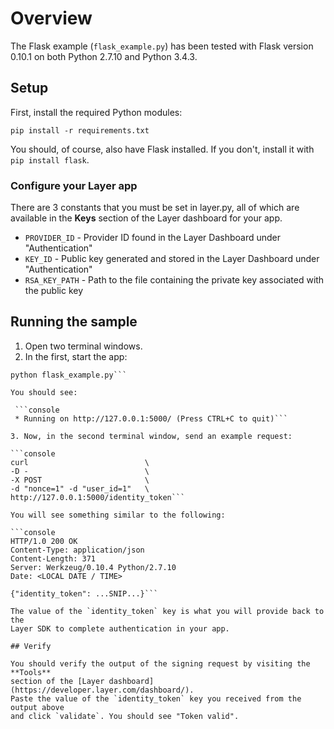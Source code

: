 # Overview

The Flask example (`flask_example.py`) has been tested with Flask version
0.10.1 on both Python 2.7.10 and Python 3.4.3.

## Setup

First, install the required Python modules:

```console
pip install -r requirements.txt
```

You should, of course, also have Flask installed. If you don't, install it with
`pip install flask`.

### Configure your Layer app

There are 3 constants that you must be set in layer.py, all of which are
available in the **Keys** section of the Layer dashboard for your app.

* `PROVIDER_ID` - Provider ID found in the Layer Dashboard under
"Authentication"
* `KEY_ID` - Public key generated and stored in the Layer Dashboard under
"Authentication"
* `RSA_KEY_PATH` - Path to the file containing the private key associated with
the public key

## Running the sample

1. Open two terminal windows.
2. In the first, start the app:

  ```console
  python flask_example.py```

  You should see:

   ```console
   * Running on http://127.0.0.1:5000/ (Press CTRL+C to quit)```

3. Now, in the second terminal window, send an example request:

  ```console
  curl                          \
  -D -                          \
  -X POST                       \
  -d "nonce=1" -d "user_id=1"   \
  http://127.0.0.1:5000/identity_token```

  You will see something similar to the following:

  ```console
  HTTP/1.0 200 OK
  Content-Type: application/json
  Content-Length: 371
  Server: Werkzeug/0.10.4 Python/2.7.10
  Date: <LOCAL DATE / TIME>

  {"identity_token": ...SNIP...}```

  The value of the `identity_token` key is what you will provide back to the
  Layer SDK to complete authentication in your app.

## Verify

You should verify the output of the signing request by visiting the **Tools**
section of the [Layer dashboard](https://developer.layer.com/dashboard/).
Paste the value of the `identity_token` key you received from the output above
and click `validate`. You should see "Token valid".
